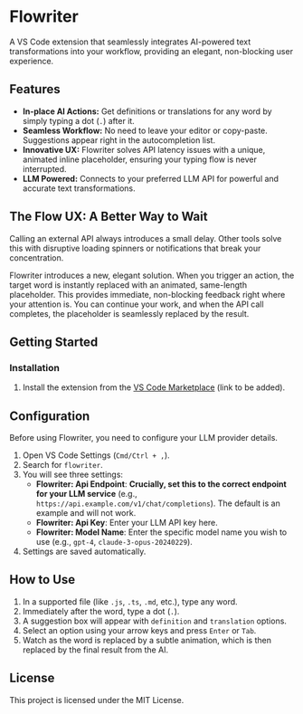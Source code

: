 # Flowriter

A VS Code extension that seamlessly integrates AI-powered text transformations into your workflow, providing an elegant, non-blocking user experience.

*<!-- TODO: Add a GIF demo of the extension in action! -->*

## Features

- **In-place AI Actions:** Get definitions or translations for any word by simply typing a dot (`.`) after it.
- **Seamless Workflow:** No need to leave your editor or copy-paste. Suggestions appear right in the autocompletion list.
- **Innovative UX:** Flowriter solves API latency issues with a unique, animated inline placeholder, ensuring your typing flow is never interrupted.
- **LLM Powered:** Connects to your preferred LLM API for powerful and accurate text transformations.

## The Flow UX: A Better Way to Wait

Calling an external API always introduces a small delay. Other tools solve this with disruptive loading spinners or notifications that break your concentration.

Flowriter introduces a new, elegant solution. When you trigger an action, the target word is instantly replaced with an animated, same-length placeholder. This provides immediate, non-blocking feedback right where your attention is. You can continue your work, and when the API call completes, the placeholder is seamlessly replaced by the result.

## Getting Started

### Installation

1.  Install the extension from the [VS Code Marketplace](https://marketplace.visualstudio.com) (link to be added).

## Configuration

Before using Flowriter, you need to configure your LLM provider details.

1.  Open VS Code Settings (`Cmd/Ctrl + ,`).
2.  Search for `flowriter`.
3.  You will see three settings:
    -   **Flowriter: Api Endpoint**: **Crucially, set this to the correct endpoint for your LLM service** (e.g., `https://api.example.com/v1/chat/completions`). The default is an example and will not work.
    -   **Flowriter: Api Key**: Enter your LLM API key here.
    -   **Flowriter: Model Name**: Enter the specific model name you wish to use (e.g., `gpt-4`, `claude-3-opus-20240229`).
4.  Settings are saved automatically.

## How to Use

1.  In a supported file (like `.js`, `.ts`, `.md`, etc.), type any word.
2.  Immediately after the word, type a dot (`.`).
3.  A suggestion box will appear with `definition` and `translation` options.
4.  Select an option using your arrow keys and press `Enter` or `Tab`.
5.  Watch as the word is replaced by a subtle animation, which is then replaced by the final result from the AI.

## License

This project is licensed under the MIT License.
